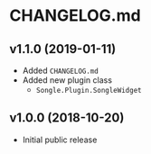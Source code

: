 # CHANGELOG.md

## v1.1.0 (2019-01-11)
- Added `CHANGELOG.md`
- Added new plugin class
  - `Songle.Plugin.SongleWidget`

## v1.0.0 (2018-10-20)
- Initial public release
